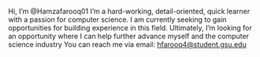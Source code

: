 Hi, I’m @Hamzafarooq01
I’m a hard-working, detail-oriented, quick learner with a passion for computer science. I am currently seeking to gain opportunities for building experience in this field. Ultimately, I’m looking for an opportunity where I can help further advance myself and the computer science industry
You can reach me via email: hfarooq4@student.gsu.edu

